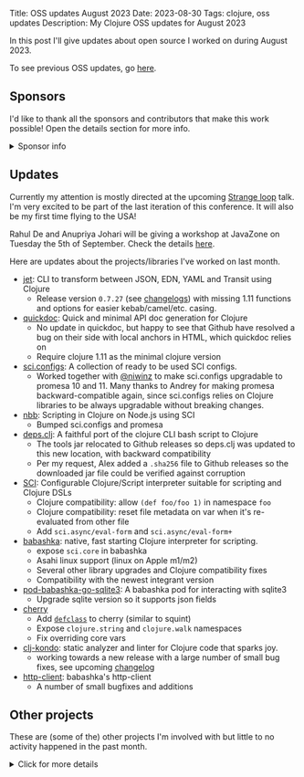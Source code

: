 Title: OSS updates August 2023
Date: 2023-08-30
Tags: clojure, oss updates
Description: My Clojure OSS updates for August 2023

In this post I'll give updates about open source I worked on during August 2023.

To see previous OSS updates, go [here](https://blog.michielborkent.nl/tags/oss-updates.html).

## Sponsors

I'd like to thank all the sponsors and contributors that make
this work possible! Open the details section for more info.

<details>
<summary>Sponsor info</summary>
Top sponsors:

- [Clojurists Together](https://clojuriststogether.org/)
- [Roam Research](https://roamresearch.com/)
- [Nextjournal](https://nextjournal.com/)
- [Toyokumo](https://toyokumo.co.jp/)
- [Cognitect](https://www.cognitect.com/)
- [Kepler16](https://kepler16.com/)
- [Pitch](https://github.com/pitch-io)

If you want to ensure that the projects I work on are sustainably maintained,
you can sponsor this work in the following ways. Thank you!

- [Github Sponsors](https://github.com/sponsors/borkdude)
- The [Babaska](https://opencollective.com/babashka) or [Clj-kondo](https://opencollective.com/clj-kondo) OpenCollective
- [Ko-fi](https://ko-fi.com/borkdude)
- [Patreon](https://www.patreon.com/borkdude)
- [Clojurists Together](https://www.clojuriststogether.org/)

If you're used to sponsoring through some other means which isn't listed above, please get in touch.

On to the projects that I've been working on!
</details>

<!--

sources: https://github.com/borkdude
local ~/dev and ~/dev/babashka dir (since github doesn't show all repos)

-->

## Updates

Currently my attention is mostly directed at the upcoming [Strange loop](https://www.thestrangeloop.com/2023/babashka-a-meta-circular-clojure-interpreter-for-the-command-line.html) talk. I'm very excited to be part of the last iteration of this conference. It will also be my first time flying to the USA!

Rahul De and Anupriya Johari will be giving a workshop at JavaZone on Tuesday
the 5th of September. Check the details
[here](https://2023.javazone.no/program/19a5cab3-7afd-4dc1-b60a-bea8562d3186).

Here are updates about the projects/libraries I've worked on last month.

- [jet](https://github.com/borkdude/jet): CLI to transform between JSON, EDN, YAML and Transit using Clojure
  - Release version `0.7.27` (see
    [changelogs](https://github.com/borkdude/jet/blob/master/CHANGELOG.md#0727-2023-08-02))
    with missing 1.11 functions and options for easier kebab/camel/etc. casing.
- [quickdoc](https://github.com/borkdude/quickdoc): Quick and minimal API doc generation for Clojure
  - No update in quickdoc, but happy to see that Github have resolved a bug on their side with local anchors in HTML, which quickdoc relies on
  - Require clojure 1.11 as the minimal clojure version
- [sci.configs](https://github.com/babashka/sci.configs): A collection of ready to be used SCI configs.
  - Worked together with [@niwinz](https://github.com/niwinz) to make
    sci.configs upgradable to promesa 10 and 11. Many thanks to Andrey for
    making promesa backward-compatible again, since sci.configs relies on Clojure libraries to be always upgradable without breaking changes.
- [nbb](https://github.com/babashka/nbb): Scripting in Clojure on Node.js using SCI
  - Bumped sci.configs and promesa
- [deps.clj](https://github.com/borkdude/deps.clj): A faithful port of the clojure CLI bash script to Clojure
  - The tools jar relocated to Github releases so deps.clj was updated to this new location, with backward compatibility
  - Per my request, Alex added a `.sha256` file to Github releases so the downloaded jar file could be verified against corruption
- [SCI](https://github.com/babashka/sci): Configurable Clojure/Script interpreter suitable for scripting and Clojure DSLs
  - Clojure compatibility: allow `(def foo/foo 1)` in namespace `foo`
  - Clojure compatibility: reset file metadata on var when it's re-evaluated from other file
  - Add `sci.async/eval-form` and `sci.async/eval-form+`
- [babashka](https://github.com/babashka/babashka): native, fast starting Clojure interpreter for scripting.
  - expose `sci.core` in babashka
  - Asahi linux support (linux on Apple m1/m2)
  - Several other library upgrades and Clojure compatibility fixes
  - Compatibility with the newest integrant version
- [pod-babashka-go-sqlite3](https://github.com/babashka/pod-babashka-go-sqlite3): A babashka pod for interacting with sqlite3
  - Upgrade sqlite version so it supports json fields
- [cherry](https://github.com/squint-cljs/cherry)
  - Add [`defclass`](https://github.com/squint-cljs/squint/blob/main/doc/defclass.md) to cherry (similar to squint)
  - Expose `clojure.string` and `clojure.walk` namespaces
  - Fix overriding core vars
- [clj-kondo](https://github.com/clj-kondo/clj-kondo): static analyzer and linter for Clojure code that sparks joy.
  - working towards a new release with a large number of small bug fixes, see upcoming [changelog](https://github.com/clj-kondo/clj-kondo/blob/master/CHANGELOG.md)
- [http-client](https://github.com/babashka/http-client): babashka's http-client
  - A number of small bugfixes and additions

<!-- ## Contributions to other projects -->

<!-- - [clojurescript](https://github.com/clojure/clojurescript): -->
<!--   - [PR 202](https://github.com/clojure/clojurescript/pull/202): a `macroexpand` fix -->
<!--   - [PR 203](https://github.com/clojure/clojurescript/pull/203): a symbol optimization fix -->
<!-- - [malli](https://github.com/metosin/malli/commit/cf918db28ff71a2f735f465f30f0bc1028ecd7d9): cherry integration -->
<!-- - [clerk](https://github.com/nextjournal/clerk/commit/cb079b14213185d27c5a2d1cc1e80943521a4fb5): cherry integration -->
<!-- - [clojure-lsp](https://github.com/clojure-lsp/clojure-lsp/commit/60d67cca59f0747e8b68802157afbe7f61440c7f): integrated a new clj-kondo feature: showing the languages in a CLJC context -->

## Other projects

These are (some of the) other projects I'm involved with but little to no activity
happened in the past month.

<details>
<summary>Click for more details</summary>
- [pod-babashka-fswatcher](https://github.com/babashka/pod-babashka-fswatcher): babashka filewatcher pod
- [edamame](https://github.com/borkdude/edamame): Configurable EDN/Clojure parser with location metadata
- [lein-clj-kondo](https://github.com/clj-kondo/lein-clj-kondo): a leiningen plugin for clj-kondo
- [squint](https://github.com/squint-cljs/squint): CLJS _syntax_ to JS compiler and [cherry](https://github.com/squint-cljs/cherry) Experimental ClojureScript to ES6 module compi
- [lein2deps](https://github.com/borkdude/lein2deps): leiningen to deps.edn converter
- [scittle](https://github.com/babashka/scittle): Execute Clojure(Script) directly from browser script tags via SCI
- [tools-deps-native](https://github.com/babashka/tools-deps-native) and [tools.bbuild](https://github.com/babashka/tools.bbuild)
- [sql pods](https://github.com/babashka/babashka-sql-pods): babashka pods for SQL databases
- [CLI](https://github.com/babashka/cli): Turn Clojure functions into CLIs!
- [cljs-showcase](https://github.com/borkdude/cljs-showcase): Showcase CLJS libs using SCI
- [fs](https://github.com/babashka/fs) - File system utility library for Clojure
- [process](https://github.com/babashka/process): Clojure library for shelling out / spawning sub-processes
- [babashka.book](https://github.com/babashka/book): Babashka manual
- [instaparse-bb](https://github.com/babashka/instaparse-bb)
- [rewrite-clj](https://github.com/clj-commons/rewrite-clj): Rewrite Clojure code and edn
- [pod-babashka-buddy](https://github.com/babashka/pod-babashka-buddy): A pod around buddy core (Cryptographic Api for Clojure).
- [gh-release-artifact](https://github.com/borkdude/gh-release-artifact): Upload artifacts to Github releases idempotently
- [neil](https://github.com/babashka/neil): A CLI to add common aliases and features to deps.edn-based projects
- [carve](https://github.com/borkdude/carve) - Remove unused Clojure vars
- [grasp](https://github.com/borkdude/grasp): Grep Clojure code using clojure.spec regexes
- [quickblog](https://github.com/borkdude/quickblog): Light-weight static blog engine for Clojure and babashka
- [4ever-clojure](https://github.com/oxalorg/4ever-clojure) - Pure CLJS version of 4clojure, meant to run forever!
- [pod-babashka-lanterna](https://github.com/babashka/pod-babashka-lanterna): Interact with clojure-lanterna from babashka
- [joyride](https://github.com/BetterThanTomorrow/joyride): VSCode CLJS scripting and REPL (via [SCI](https://github.com/babashka/sci))
- [clj2el](https://borkdude.github.io/clj2el/): transpile Clojure to elisp
- [deflet](https://github.com/borkdude/deflet): make let-expressions REPL-friendly!
- [babashka.json](https://github.com/babashka/json): babashka JSON library/adapter
- [deps.add-lib](https://github.com/borkdude/deps.add-lib): Clojure 1.12's add-lib feature for leiningen and/or other environments without a specific version of the clojure CLI

</details>


